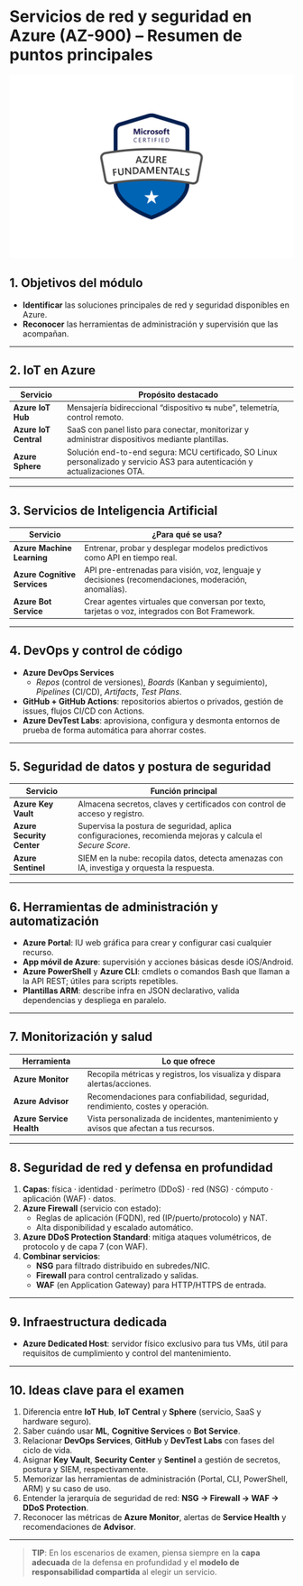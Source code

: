 # Servicios de red y seguridad en Azure (AZ-900) – Resumen de puntos principales

![alt text](image.png)

## 1. Objetivos del módulo
- **Identificar** las soluciones principales de red y seguridad disponibles en Azure.  
- **Reconocer** las herramientas de administración y supervisión que las acompañan.

---

## 2. IoT en Azure
| Servicio | Propósito destacado |
|----------|--------------------|
| **Azure IoT Hub** | Mensajería bidireccional “dispositivo ⇆ nube”, telemetría, control remoto. |
| **Azure IoT Central** | SaaS con panel listo para conectar, monitorizar y administrar dispositivos mediante plantillas. |
| **Azure Sphere** | Solución end-to-end segura: MCU certificado, SO Linux personalizado y servicio AS3 para autenticación y actualizaciones OTA. |

---

## 3. Servicios de Inteligencia Artificial
| Servicio | ¿Para qué se usa? |
|----------|-------------------|
| **Azure Machine Learning** | Entrenar, probar y desplegar modelos predictivos como API en tiempo real. |
| **Azure Cognitive Services** | API pre-entrenadas para visión, voz, lenguaje y decisiones (recomendaciones, moderación, anomalías). |
| **Azure Bot Service** | Crear agentes virtuales que conversan por texto, tarjetas o voz, integrados con Bot Framework. |

---

## 4. DevOps y control de código
- **Azure DevOps Services**  
  - *Repos* (control de versiones), *Boards* (Kanban y seguimiento), *Pipelines* (CI/CD), *Artifacts*, *Test Plans*.  
- **GitHub + GitHub Actions**: repositorios abiertos o privados, gestión de issues, flujos CI/CD con Actions.  
- **Azure DevTest Labs**: aprovisiona, configura y desmonta entornos de prueba de forma automática para ahorrar costes.

---

## 5. Seguridad de datos y postura de seguridad
| Servicio | Función principal |
|----------|------------------|
| **Azure Key Vault** | Almacena secretos, claves y certificados con control de acceso y registro. |
| **Azure Security Center** | Supervisa la postura de seguridad, aplica configuraciones, recomienda mejoras y calcula el *Secure Score*. |
| **Azure Sentinel** | SIEM en la nube: recopila datos, detecta amenazas con IA, investiga y orquesta la respuesta. |

---

## 6. Herramientas de administración y automatización
- **Azure Portal**: IU web gráfica para crear y configurar casi cualquier recurso.  
- **App móvil de Azure**: supervisión y acciones básicas desde iOS/Android.  
- **Azure PowerShell** y **Azure CLI**: cmdlets o comandos Bash que llaman a la API REST; útiles para scripts repetibles.  
- **Plantillas ARM**: describe infra en JSON declarativo, valida dependencias y despliega en paralelo.

---

## 7. Monitorización y salud
| Herramienta | Lo que ofrece |
|-------------|--------------|
| **Azure Monitor** | Recopila métricas y registros, los visualiza y dispara alertas/acciones. |
| **Azure Advisor** | Recomendaciones para confiabilidad, seguridad, rendimiento, costes y operación. |
| **Azure Service Health** | Vista personalizada de incidentes, mantenimiento y avisos que afectan a tus recursos. |

---

## 8. Seguridad de red y defensa en profundidad
1. **Capas**: física · identidad · perímetro (DDoS) · red (NSG) · cómputo · aplicación (WAF) · datos.  
2. **Azure Firewall** (servicio con estado):  
   - Reglas de aplicación (FQDN), red (IP/puerto/protocolo) y NAT.  
   - Alta disponibilidad y escalado automático.  
3. **Azure DDoS Protection Standard**: mitiga ataques volumétricos, de protocolo y de capa 7 (con WAF).  
4. **Combinar servicios**:  
   - **NSG** para filtrado distribuido en subredes/NIC.  
   - **Firewall** para control centralizado y salidas.  
   - **WAF** (en Application Gateway) para HTTP/HTTPS de entrada.

---

## 9. Infraestructura dedicada
- **Azure Dedicated Host**: servidor físico exclusivo para tus VMs, útil para requisitos de cumplimiento y control del mantenimiento.

---

## 10. Ideas clave para el examen
1. Diferencia entre **IoT Hub**, **IoT Central** y **Sphere** (servicio, SaaS y hardware seguro).  
2. Saber cuándo usar **ML**, **Cognitive Services** o **Bot Service**.  
3. Relacionar **DevOps Services**, **GitHub** y **DevTest Labs** con fases del ciclo de vida.  
4. Asignar **Key Vault**, **Security Center** y **Sentinel** a gestión de secretos, postura y SIEM, respectivamente.  
5. Memorizar las herramientas de administración (Portal, CLI, PowerShell, ARM) y su caso de uso.  
6. Entender la jerarquía de seguridad de red: **NSG → Firewall → WAF → DDoS Protection**.  
7. Reconocer las métricas de **Azure Monitor**, alertas de **Service Health** y recomendaciones de **Advisor**.

---

> **TIP**: En los escenarios de examen, piensa siempre en la **capa adecuada** de la defensa en profundidad y el **modelo de responsabilidad compartida** al elegir un servicio.
